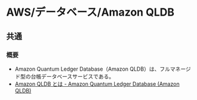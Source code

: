 # AWS/データベース/Amazon QLDB

## 共通

### 概要

- Amazon Quantum Ledger Database（Amazon QLDB）は、フルマネージド型の台帳データベースサービスである。
- [Amazon QLDB とは - Amazon Quantum Ledger Database (Amazon QLDB)](https://docs.aws.amazon.com/ja_jp/qldb/latest/developerguide/what-is.html)
